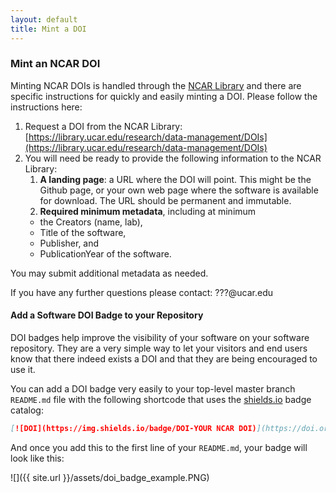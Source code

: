 ```yaml
---
layout: default
title: Mint a DOI
---
```


### Mint an NCAR DOI

Minting NCAR DOIs is handled through 
the [NCAR Library](https://library.ncar.edu) and there are specific instructions for quickly and easily minting a 
DOI. Please follow the instructions here:

1. Request a DOI from the NCAR Library: [https://library.ucar.edu/research/data-management/DOIs](https://library.ucar.edu/research/data-management/DOIs)
2. You will need be ready to provide the following information to the NCAR Library:
    1. **A landing page**: a URL where the DOI will point. This might be the Github page, or your own web page where the software is available for download. The URL should be permanent and immutable.
    2. **Required minimum metadata**, including at minimum 
    * the Creators (name, lab), 
    * Title of the software, 
    * Publisher, and
    * PublicationYear of the software.
    
You may submit additional metadata as needed.

If you have any further questions please contact: ???@ucar.edu

#### Add a Software DOI Badge to your Repository

DOI badges help improve the visibility of your software on your software repository.  They are a very simple way to let your visitors and end users know that there indeed exists a DOI and that they are being encouraged to use it.

You can add a DOI badge very easily to your top-level master branch `README.md` file with the following shortcode that uses the [shields.io](https://shields.io) badge catalog:

```markdown
[![DOI](https://img.shields.io/badge/DOI-YOUR NCAR DOI)](https://doi.org/YOUR_NCAR_DOI)
```

And once you add this to the first line of your `README.md`, your badge will look like this:

![]({{ site.url }}/assets/doi_badge_example.PNG)
